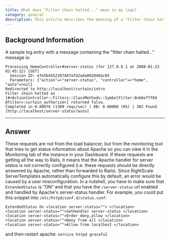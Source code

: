 ```yaml
---
title: What does "Filter chain halted..." mean in my logs?
category: general
description: This article describes the meaning of a "Filter chain halted..." log entry you may encounter.
---
```


## Background Information

A sample log entry with a message containing the "filter chain halted..." message is:

~~~
Processing HomeController#server-status (for 127.0.0.1 at 2008-01-23 02:45:12) [GET]
  Session ID: e7e5b4552107447afd2ada002040ac65
  Parameters: {"action"=>"server-status", "controller"=>"home", "auto"=>nil}
Redirected to http://localhost/curtain/intro
Filter chain halted as
[#<ActionController::Filters::ClassMethods::SymbolFilter:0xb6e7ff84
@filter=:curtain_authorize>] returned false.
Completed in 0.00076 (1309 reqs/sec) | DB: 0.00000 (0%) | 302 Found [http://localhost/server-status?auto]
~~~

* * *

## Answer

These requests are not from the load balancer, but from the monitoring tool that tries to get status information about Apache so you can view it in the Monitoring tab of the instance in your Dashboard. If these requests are getting all the way to Rails, it means that the Apache handler for server status is not correctly configured (i.e. these requests should be directly answered by Apache, rather than forwarded to Rails). Since RightScale ServerTemplates automatically configure this by default, an error would be caused by a user misconfiguration. In a nutshell, you have to make sure that `ExtendedStatus` is "ON" and that you have the `/server-status` url enabled and handled by Apache's server-status handler. For example, you could put this snippet into `/etc/httpd/conf.d/status.conf`:

~~~
ExtendedStatus On <location server-status=""> </location>
<location server-status="">SetHandler server-status </location>
<location server-status="">Order deny,allow </location>
<location server-status="">Deny from all </location>
<location server-status="">Allow from localhost </location>
~~~

and then restart apache:  `service httpd graceful`
